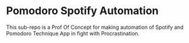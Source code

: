 # Pomodoro Spotify Automation

This sub-repo is a Prof Of Concept for making automation of Spotify and Pomodoro Technique App in fight with Procrastination.
